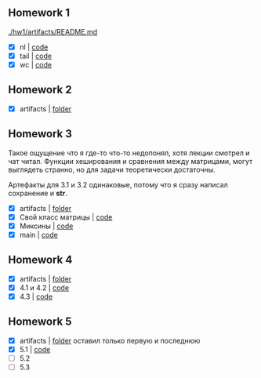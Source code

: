 ## Homework 1

[./hw1/artifacts/README.md](./hw1/artifacts/README.md)

- [x] nl | [code](./hw1/src/nl_main.py)
- [x] tail | [code](./hw1/src/tail_main.py)
- [x] wc | [code](./hw1/src/wc_main.py)

## Homework 2

- [x] artifacts | [folder](./hw2/artifacts)

## Homework 3

Такое ощущение что я где-то что-то недопонял, хотя лекции смотрел и чат читал.
Функции хеширования и сравнения между матрицами, могут выглядеть странно, но для
задачи теоретически достаточны.

Артефакты для 3.1 и 3.2 одинаковые, потому что я сразу написал сохранение и __str__.

- [x] artifacts | [folder](./hw3/artifacts)
- [x] Свой класс матрицы | [code](./hw3/src/matrix.py)
- [x] Миксины | [code](./hw3/src/mixins.py)
- [x] main | [code](./hw3/src/main.py)

## Homework 4

- [x] artifacts | [folder](./hw4/artifacts)
- [x] 4.1 и 4.2 | [code](./hw4/src/main.py)
- [x] 4.3 | [code](./hw4/src/main43.py)

## Homework 5

- [x] artifacts | [folder](./hw5/artifacts) оставил только первую и последнюю
- [x] 5.1 | [code](./hw5/src/main.py)
- [ ] 5.2
- [ ] 5.3 